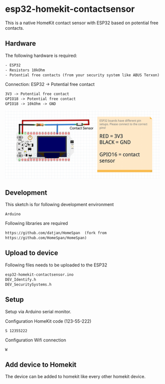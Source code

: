 # esp32-homekit-contactsensor
This is a native HomeKit contact sensor with ESP32 based on potential free contacts.

## Hardware
The following hardware is required:
```
- ESP32
- Resistors 10kOhm
- Potential free contacts (from your security system like ABUS Terxon)
```

Connection:
ESP32 -> Potential free contact
```
3V3 -> Potential free contact
GPIO18 -> Potential free contact
GPIO18 -> 10kOhm -> GND
```


![alt text](https://github.com/datjan/esp32-homekit-contactsensor/blob/main/connection-schema.png?raw=true)


## Development
This sketch is for following development environment
```
Arduino
```

Following libraries are required
```
https://github.com/datjan/HomeSpan  (fork from https://github.com/HomeSpan/HomeSpan)
```

## Upload to device
Following files needs to be uploaded to the ESP32
```
esp32-homekit-contactsensor.ino
DEV_Identify.h
DEV_SecuritySystems.h
```

## Setup
Setup via Arduino serial monitor.

Configuration HomeKit code (123-55-222)
```
S 12355222
```

Configuration Wifi connection
```
W
```

## Add device to Homekit
The device can be added to homekit like every other homekit device.
